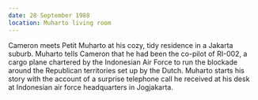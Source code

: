 ```yaml
---
date: 28 September 1988
location: Muharto living room
---
```


Cameron meets Petit Muharto at his cozy, tidy residence in a Jakarta
suburb. Muharto tells Cameron that he had been the co-pilot of RI-002, a
cargo plane chartered by the Indonesian Air Force to run the blockade
around the Republican territories set up by the Dutch. Muharto starts
his story with the account of a surprise telephone call he received at
his desk at Indonesian air force headquarters in Jogjakarta.
